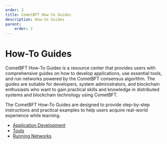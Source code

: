 ```yaml
---
order: 2
title: CometBFT How-to Guides
description: How-to Guides
parent:
    order: 2
---
```


# How-To Guides

CometBFT How-To Guides is a resource center that provides users with comprehensive guides
on how to develop applications, use essential tools, and run networks powered by the
CometBFT consensus algorithm. The guides are suitable for developers, system administrators,
and blockchain enthusiasts who want to gain practical skills and knowledge in distributed
systems and blockchain technology using CometBFT.

The CometBFT How-To Guides are designed to provide step-by-step instructions and practical
examples to help users acquire real-world experience while learning.

- [Application Development](./app-dev/README.md)
- [Tools](./tools/README.md)
- [Running Networks](./networks/README.md)
